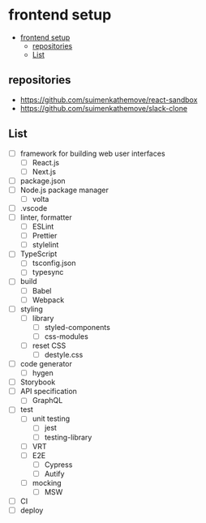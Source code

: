 # frontend setup

- [frontend setup](#frontend-setup)
  - [repositories](#repositories)
  - [List](#list)

## repositories

- <https://github.com/suimenkathemove/react-sandbox>
- <https://github.com/suimenkathemove/slack-clone>

## List

- [ ] framework for building web user interfaces
  - [ ] React.js
  - [ ] Next.js
- [ ] package.json
- [ ] Node.js package manager
  - [ ] volta
- [ ] .vscode
- [ ] linter, formatter
  - [ ] ESLint
  - [ ] Prettier
  - [ ] stylelint
- [ ] TypeScript
  - [ ] tsconfig.json
  - [ ] typesync
- [ ] build
  - [ ] Babel
  - [ ] Webpack
- [ ] styling
  - [ ] library
    - [ ] styled-components
    - [ ] css-modules
  - [ ] reset CSS
    - [ ] destyle.css
- [ ] code generator
  - [ ] hygen
- [ ] Storybook
- [ ] API specification
  - [ ] GraphQL
- [ ] test
  - [ ] unit testing
    - [ ] jest
    - [ ] testing-library
  - [ ] VRT
  - [ ] E2E
    - [ ] Cypress
    - [ ] Autify
  - [ ] mocking
    - [ ] MSW
- [ ] CI
- [ ] deploy
